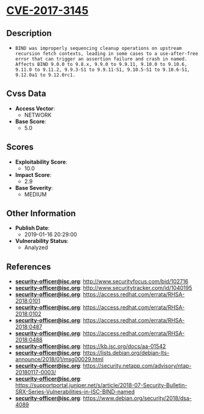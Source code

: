 
# [CVE-2017-3145](https://cve.mitre.org/cgi-bin/cvename.cgi?name=CVE-2017-3145)

## Description

- `BIND was improperly sequencing cleanup operations on upstream recursion fetch contexts, leading in some cases to a use-after-free error that can trigger an assertion failure and crash in named. Affects BIND 9.0.0 to 9.8.x, 9.9.0 to 9.9.11, 9.10.0 to 9.10.6, 9.11.0 to 9.11.2, 9.9.3-S1 to 9.9.11-S1, 9.10.5-S1 to 9.10.6-S1, 9.12.0a1 to 9.12.0rc1.`

## Cvss Data

- **Access Vector**:
  - NETWORK
- **Base Score**:
  - 5.0

## Scores

- **Exploitability Score**:
  - 10.0
- **Impact Score**:
  - 2.9
- **Base Severity**:
  - MEDIUM

## Other Information

- **Publish Date**:
  - 2019-01-16 20:29:00
- **Vulnerability Status**:
  - Analyzed

## References

- **security-officer@isc.org**: http://www.securityfocus.com/bid/102716
- **security-officer@isc.org**: http://www.securitytracker.com/id/1040195
- **security-officer@isc.org**: https://access.redhat.com/errata/RHSA-2018:0101
- **security-officer@isc.org**: https://access.redhat.com/errata/RHSA-2018:0102
- **security-officer@isc.org**: https://access.redhat.com/errata/RHSA-2018:0487
- **security-officer@isc.org**: https://access.redhat.com/errata/RHSA-2018:0488
- **security-officer@isc.org**: https://kb.isc.org/docs/aa-01542
- **security-officer@isc.org**: https://lists.debian.org/debian-lts-announce/2018/01/msg00029.html
- **security-officer@isc.org**: https://security.netapp.com/advisory/ntap-20180117-0003/
- **security-officer@isc.org**: https://supportportal.juniper.net/s/article/2018-07-Security-Bulletin-SRX-Series-Vulnerabilities-in-ISC-BIND-named
- **security-officer@isc.org**: https://www.debian.org/security/2018/dsa-4089
